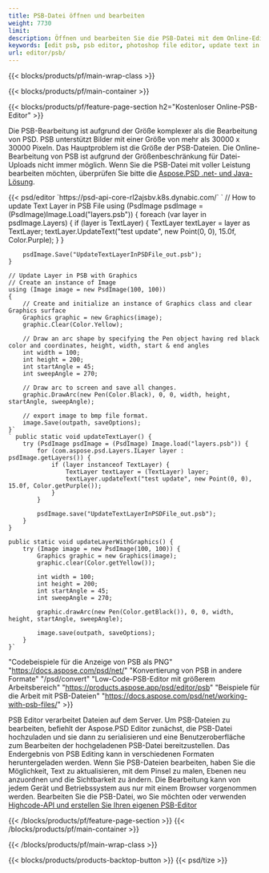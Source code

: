 ```yaml
---
title: PSB-Datei öffnen und bearbeiten
weight: 7730
limit: 
description: Öffnen und bearbeiten Sie die PSB-Datei mit dem Online-Editor
keywords: [edit psb, psb editor, photoshop file editor, update text in psb, update psb, open psb, update text in psb]
url: editor/psb/
---
```


{{< blocks/products/pf/main-wrap-class >}}

{{< blocks/products/pf/main-container >}}

{{< blocks/products/pf/feature-page-section h2="Kostenloser Online-PSB-Editor" >}}
<p>Die PSB-Bearbeitung ist aufgrund der Größe komplexer als die Bearbeitung von PSD. PSB unterstützt Bilder mit einer Größe von mehr als 30000 x 30000 Pixeln. Das Hauptproblem ist die Größe der PSB-Dateien. Die Online-Bearbeitung von PSB ist aufgrund der Größenbeschränkung für Datei-Uploads nicht immer möglich. Wenn Sie die PSB-Datei mit voller Leistung bearbeiten möchten, überprüfen Sie bitte die <a href="/psd/{{< lang-code >}}">Aspose.PSD .net- und Java-Lösung</a>. </p>
{{< psd/editor `https://psd-api-core-rl2ajsbv.k8s.dynabic.com/` 
`	// How to update Text Layer in PSB File
	using (PsdImage psdImage = (PsdImage)Image.Load("layers.psb"))
  	{
		foreach (var layer in psdImage.Layers)
		{
			if (layer is TextLayer)
			{
				TextLayer textLayer = layer as TextLayer;
				textLayer.UpdateText("test update", new Point(0, 0), 15.0f, Color.Purple);
			}
		}

		psdImage.Save("UpdateTextLayerInPSDFile_out.psb");
	}
	
	// Update Layer in PSB with Graphics
	// Create an instance of Image
	using (Image image = new PsdImage(100, 100))
	{
		// Create and initialize an instance of Graphics class and clear Graphics surface
		Graphics graphic = new Graphics(image);
		graphic.Clear(Color.Yellow);

		// Draw an arc shape by specifying the Pen object having red black color and coordinates, height, width, start & end angles                 
		int width = 100;
		int height = 200;
		int startAngle = 45;
		int sweepAngle = 270;

		// Draw arc to screen and save all changes.
		graphic.DrawArc(new Pen(Color.Black), 0, 0, width, height, startAngle, sweepAngle);

		// export image to bmp file format.
		image.Save(outpath, saveOptions);
	}` 
	` public static void updateTextLayer() {
        try (PsdImage psdImage = (PsdImage) Image.load("layers.psb")) {
            for (com.aspose.psd.Layers.ILayer layer : psdImage.getLayers()) {
                if (layer instanceof TextLayer) {
                    TextLayer textLayer = (TextLayer) layer;
                    textLayer.updateText("test update", new Point(0, 0), 15.0f, Color.getPurple());
                }
            }

            psdImage.save("UpdateTextLayerInPSDFile_out.psb");
        }
    }

    public static void updateLayerWithGraphics() {
        try (Image image = new PsdImage(100, 100)) {
            Graphics graphic = new Graphics(image);
            graphic.clear(Color.getYellow());

            int width = 100;
            int height = 200;
            int startAngle = 45;
            int sweepAngle = 270;

            graphic.drawArc(new Pen(Color.getBlack()), 0, 0, width, height, startAngle, sweepAngle);

            image.save(outpath, saveOptions);
        }
    }` 
"Codebeispiele für die Anzeige von PSB als PNG"  "https://docs.aspose.com/psd/net/" 
"Konvertierung von PSB in andere Formate"  "/psd/convert" 
"Low-Code-PSB-Editor mit größerem Arbeitsbereich" "https://products.aspose.app/psd/editor/psb" 
"Beispiele für die Arbeit mit PSB-Dateien" "https://docs.aspose.com/psd/net/working-with-psb-files/" >}}
<p>PSB Editor verarbeitet Dateien auf dem Server. Um PSB-Dateien zu bearbeiten, befiehlt der Aspose.PSD Editor zunächst, die PSB-Datei hochzuladen und sie dann zu serialisieren und eine Benutzeroberfläche zum Bearbeiten der hochgeladenen PSB-Datei bereitzustellen. Das Endergebnis von PSB Editing kann in verschiedenen Formaten heruntergeladen werden. Wenn Sie PSB-Dateien bearbeiten, haben Sie die Möglichkeit, Text zu aktualisieren, mit dem Pinsel zu malen, Ebenen neu anzuordnen und die Sichtbarkeit zu ändern. Die Bearbeitung kann von jedem Gerät und Betriebssystem aus nur mit einem Browser vorgenommen werden. Bearbeiten Sie die PSB-Datei, wo Sie möchten oder verwenden <a href="https://docs.aspose.com/psd/net/working-with-psb-files/">Highcode-API und erstellen Sie Ihren eigenen PSB-Editor</a></p>

{{< /blocks/products/pf/feature-page-section >}}
{{< /blocks/products/pf/main-container >}}


{{< /blocks/products/pf/main-wrap-class >}}

{{< blocks/products/products-backtop-button >}}
{{< psd/tize >}}
